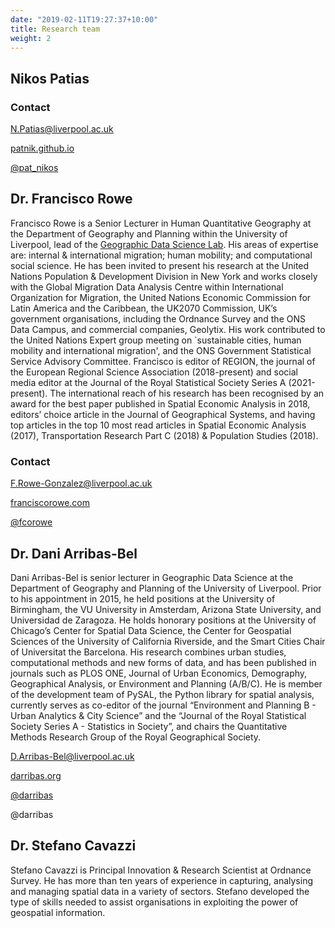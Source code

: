 ```yaml
---
date: "2019-02-11T19:27:37+10:00"
title: Research team
weight: 2
---
```


## Nikos Patias

### Contact

<N.Patias@liverpool.ac.uk>

[patnik.github.io](https://patnik.github.io)

[@pat_nikos](https://twitter.com/pat_nikos)

## Dr. Francisco Rowe

Francisco Rowe is a Senior Lecturer in Human Quantitative Geography at the Department of Geography and Planning within the University of Liverpool, lead of the [Geographic Data Science Lab](https://www.liverpool.ac.uk/geographic-data-science/). His areas of expertise are: internal & international migration; human mobility; and computational social science. He has been invited to present his research at the United Nations Population & Development Division in New York and works closely with the Global Migration Data Analysis Centre within International Organization for Migration, the United Nations Economic Commission for Latin America and the Caribbean, the UK2070 Commission, UK’s government organisations, including the Ordnance Survey and the ONS Data Campus, and commercial companies, Geolytix. His work contributed to the United Nations Expert group meeting on `sustainable cities, human mobility and international migration', and the ONS Government Statistical Service Advisory Committee. Francisco is editor of REGION, the journal of the European Regional Science Association (2018-present) and social media editor at the Journal of the Royal Statistical Society Series A (2021-present). The international reach of his research has been recognised by an award for the best paper published in Spatial Economic Analysis in 2018, editors’ choice article in the Journal of Geographical Systems, and having top articles in the top 10 most read articles in Spatial Economic Analysis (2017), Transportation Research Part C (2018) & Population Studies (2018).

### Contact

<F.Rowe-Gonzalez@liverpool.ac.uk>

[franciscorowe.com](https://www.franciscorowe.com)

[@fcorowe](https://twitter.com/Fcorowe)

## Dr. Dani Arribas-Bel

Dani Arribas-Bel is senior lecturer in Geographic Data Science at the Department of Geography and Planning of the University of Liverpool. Prior to his appointment in 2015, he held positions at the University of Birmingham, the VU University in Amsterdam, Arizona State University, and Universidad de Zaragoza. He holds honorary positions at the University of Chicago’s Center for Spatial Data Science, the Center for Geospatial Sciences of the University of California Riverside, and the Smart Cities Chair of Universitat the Barcelona. His research combines urban studies, computational methods and new forms of data, and has been published in journals such as PLOS ONE, Journal of Urban Economics, Demography, Geographical Analysis, or Environment and Planning (A/B/C). He is member of the development team of PySAL, the Python library for spatial analysis, currently serves as co-editor of the journal “Environment and Planning B - Urban Analytics & City Science” and the “Journal of the Royal Statistical Society Series A - Statistics in Society”, and chairs the Quantitative Methods Research Group of the Royal Geographical Society.

<D.Arribas-Bel@liverpool.ac.uk>

[darribas.org](https://darribas.org)

[@darribas](https://twitter.com/darribas)


@darribas

## Dr. Stefano Cavazzi

Stefano Cavazzi is Principal Innovation & Research Scientist at Ordnance Survey. He has more than ten years of experience in capturing, analysing and managing spatial data in a variety of sectors. Stefano developed the type of skills needed to assist organisations in exploiting the power of geospatial information.
